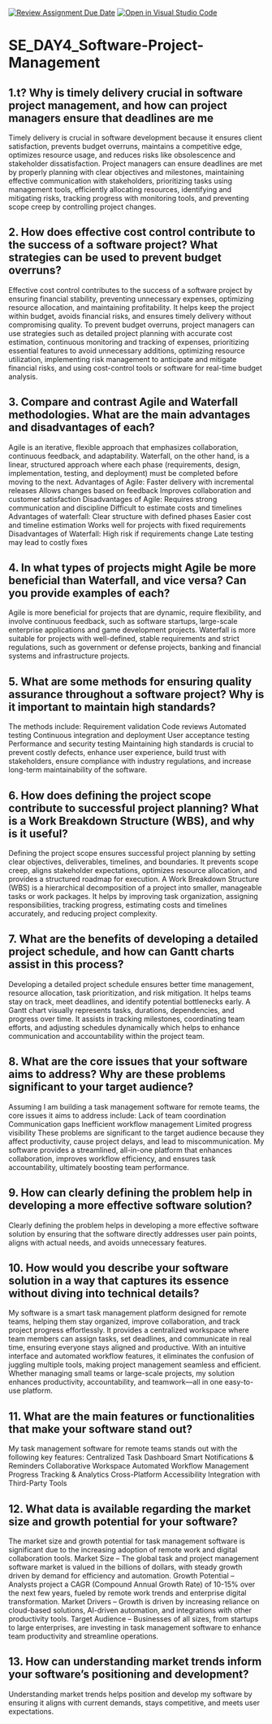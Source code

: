 [![Review Assignment Due Date](https://classroom.github.com/assets/deadline-readme-button-22041afd0340ce965d47ae6ef1cefeee28c7c493a6346c4f15d667ab976d596c.svg)](https://classroom.github.com/a/9pw6JKcu)
[![Open in Visual Studio Code](https://classroom.github.com/assets/open-in-vscode-2e0aaae1b6195c2367325f4f02e2d04e9abb55f0b24a779b69b11b9e10269abc.svg)](https://classroom.github.com/online_ide?assignment_repo_id=18478387&assignment_repo_type=AssignmentRepo)
# SE_DAY4_Software-Project-Management

## 1.t? Why is timely delivery crucial in software project management, and how can project managers ensure that deadlines are me
Timely delivery is crucial in software development because  it ensures client satisfaction, prevents budget overruns, maintains a competitive edge, optimizes resource usage, and reduces risks like obsolescence and stakeholder dissatisfaction.
Project managers can ensure deadlines are met by properly planning with clear objectives and milestones, maintaining effective communication with stakeholders, prioritizing tasks using management tools, efficiently allocating resources, identifying and mitigating risks, tracking progress with monitoring tools, and preventing scope creep by controlling project changes.

## 2. How does effective cost control contribute to the success of a software project? What strategies can be used to prevent budget overruns?
Effective cost control contributes to the success of a software project by ensuring financial stability, preventing unnecessary expenses, optimizing resource allocation, and maintaining profitability. It helps keep the project within budget, avoids financial risks, and ensures timely delivery without compromising quality.
To prevent budget overruns, project managers can use strategies such as detailed project planning with accurate cost estimation, continuous monitoring and tracking of expenses, prioritizing essential features to avoid unnecessary additions, optimizing resource utilization, implementing risk management to anticipate and mitigate financial risks, and using cost-control tools or software for real-time budget analysis.

## 3. Compare and contrast Agile and Waterfall methodologies. What are the main advantages and disadvantages of each?
Agile is an iterative, flexible approach that emphasizes collaboration, continuous feedback, and adaptability. 
Waterfall, on the other hand, is a linear, structured approach where each phase (requirements, design, implementation, testing, and deployment) must be completed before moving to the next.
 Advantages of Agile:
 Faster delivery with incremental releases
 Allows changes based on feedback
 Improves collaboration and customer satisfaction
 Disadvantages of Agile:
 Requires strong communication and discipline
 Difficult to estimate costs and timelines
 Advantages of waterfall:
 Clear structure with defined phases
 Easier cost and timeline estimation
 Works well for projects with fixed requirements
 Disadvantages of Waterfall:
 High risk if requirements change
 Late testing may lead to costly fixes
 
## 4. In what types of projects might Agile be more beneficial than Waterfall, and vice versa? Can you provide examples of each?
Agile is more beneficial for projects that are dynamic, require flexibility, and involve continuous feedback, such as software startups, large-scale enterprise applications and game development projects.
Waterfall is more suitable for projects with well-defined, stable requirements and strict regulations, such as government or defense projects, banking and financial systems and infrastructure projects.

## 5. What are some methods for ensuring quality assurance throughout a software project? Why is it important to maintain high standards?
The methods include:
Requirement validation
Code reviews
Automated testing
Continuous integration and deployment
User acceptance testing
Performance and security testing
Maintaining high standards is crucial to prevent costly defects, enhance user experience, build trust with stakeholders, ensure compliance with industry regulations, and increase long-term maintainability of the software.

## 6. How does defining the project scope contribute to successful project planning? What is a Work Breakdown Structure (WBS), and why is it useful?
Defining the project scope ensures successful project planning by setting clear objectives, deliverables, timelines, and boundaries. It prevents scope creep, aligns stakeholder expectations, optimizes resource allocation, and provides a structured roadmap for execution.
A Work Breakdown Structure (WBS) is a hierarchical decomposition of a project into smaller, manageable tasks or work packages. It helps by improving task organization, assigning responsibilities, tracking progress, estimating costs and timelines accurately, and reducing project complexity.

## 7. What are the benefits of developing a detailed project schedule, and how can Gantt charts assist in this process?
Developing a detailed project schedule ensures better time management, resource allocation, task prioritization, and risk mitigation. It helps teams stay on track, meet deadlines, and identify potential bottlenecks early.
A Gantt chart visually represents tasks, durations, dependencies, and progress over time. It assists in tracking milestones, coordinating team efforts, and adjusting schedules dynamically which helps to enhance communication and accountability within the project team.

## 8. What are the core issues that your software aims to address? Why are these problems significant to your target audience?
Assuming I am building a task management software for remote teams, the core issues it aims to address include:
Lack of team coordination
Communication gaps
Inefficient workflow management
Limited progress visibility
These problems are significant to the target audience because they affect productivity, cause project delays, and lead to miscommunication. My  software provides a streamlined, all-in-one platform that enhances collaboration, improves workflow efficiency, and ensures task accountability, ultimately boosting team performance.

## 9. How can clearly defining the problem help in developing a more effective software solution?
Clearly defining the problem helps in developing a more effective software solution by ensuring that the software directly addresses user pain points, aligns with actual needs, and avoids unnecessary features.

## 10. How would you describe your software solution in a way that captures its essence without diving into technical details?
My software is a smart task management platform designed for remote teams, helping them stay organized, improve collaboration, and track project progress effortlessly. It provides a centralized workspace where team members can assign tasks, set deadlines, and communicate in real time, ensuring everyone stays aligned and productive.
With an intuitive interface and automated workflow features, it eliminates the confusion of juggling multiple tools, making project management seamless and efficient. Whether managing small teams or large-scale projects, my solution enhances productivity, accountability, and teamwork—all in one easy-to-use platform.

## 11. What are the main features or functionalities that make your software stand out?
My task management software for remote teams stands out with the following key features:
Centralized Task Dashboard
Smart Notifications & Reminders
Collaborative Workspace 
Automated Workflow Management
Progress Tracking & Analytics 
Cross-Platform Accessibility 
Integration with Third-Party Tools

## 12. What data is available regarding the market size and growth potential for your software?
The market size and growth potential for task management software is significant due to the increasing adoption of remote work and digital collaboration tools.
Market Size – The global task and project management software market is valued in the billions of dollars, with steady growth driven by demand for efficiency and automation.
Growth Potential – Analysts project a CAGR (Compound Annual Growth Rate) of 10-15% over the next few years, fueled by remote work trends and enterprise digital transformation.
Market Drivers – Growth is driven by increasing reliance on cloud-based solutions, AI-driven automation, and integrations with other productivity tools.
Target Audience – Businesses of all sizes, from startups to large enterprises, are investing in task management software to enhance team productivity and streamline operations.

## 13. How can understanding market trends inform your software’s positioning and development?
Understanding market trends helps position and develop my software by ensuring it aligns with current demands, stays competitive, and meets user expectations.

